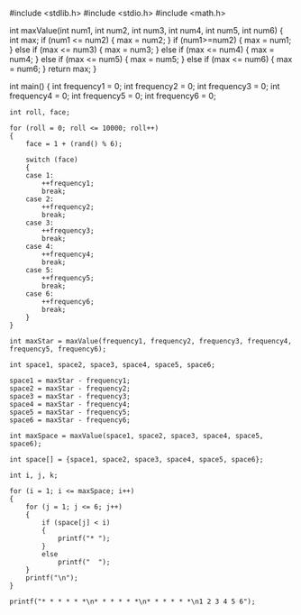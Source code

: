 #include <stdlib.h>
#include <stdio.h>
#include <math.h>

int maxValue(int num1, int num2, int num3, int num4, int num5, int num6)
{
	int max;
	if (num1 <= num2)
	{
		max = num2;
	}
	if (num1>=num2)
	{
		max = num1;
	}
	else if (max <= num3)
	{
		max = num3;
	}
	else if (max <= num4)
	{
		max = num4;
	}
	else if (max <= num5)
	{
		max = num5;
	}
	else if (max <= num6)
	{
		max = num6;
	}
	return max;
}


int main()
{
	int frequency1 = 0;
	int frequency2 = 0;
	int frequency3 = 0;
	int frequency4 = 0;
	int frequency5 = 0;
	int frequency6 = 0;

	int roll, face;

	for (roll = 0; roll <= 10000; roll++)
	{
		face = 1 + (rand() % 6);

		switch (face)
		{
		case 1:
			++frequency1;
			break;
		case 2:
			++frequency2;
			break;
		case 3:
			++frequency3;
			break;
		case 4:
			++frequency4;
			break;
		case 5:
			++frequency5;
			break;
		case 6:
			++frequency6;
			break;
		}
	}

	int maxStar = maxValue(frequency1, frequency2, frequency3, frequency4, frequency5, frequency6);

	int space1, space2, space3, space4, space5, space6;

	space1 = maxStar - frequency1;
	space2 = maxStar - frequency2;
	space3 = maxStar - frequency3;
	space4 = maxStar - frequency4;
	space5 = maxStar - frequency5;
	space6 = maxStar - frequency6;
	
	int maxSpace = maxValue(space1, space2, space3, space4, space5, space6);

	int space[] = {space1, space2, space3, space4, space5, space6};
	
	int i, j, k;

	for (i = 1; i <= maxSpace; i++)
	{
		for (j = 1; j <= 6; j++)
		{
			if (space[j] < i)
			{
				printf("* ");
			}
			else
				printf("  ");
		}
		printf("\n");
	}

	printf("* * * * * *\n* * * * * *\n* * * * * *\n1 2 3 4 5 6");
